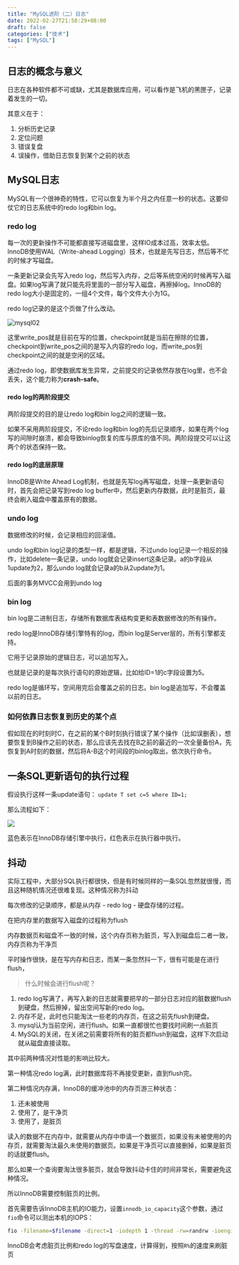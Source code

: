 ```yaml
---
title: "MySQL进阶（二）日志"
date: 2022-02-27T21:58:29+08:00
draft: false
categories: ["技术"]
tags: ["MySQL"]
---
```


## 日志的概念与意义

日志在各种软件都不可或缺，尤其是数据库应用，可以看作是飞机的黑匣子，记录着发生的一切。

其意义在于：
1. 分析历史记录
2. 定位问题
3. 错误复盘
3. 误操作，借助日志恢复到某个之前的状态

## MySQL日志

MySQL有一个很神奇的特性，它可以恢复为半个月之内任意一秒的状态。这要仰仗它的日志系统中的redo log和bin log。

### redo log

每一次的更新操作不可能都直接写进磁盘里，这样IO成本过高，效率太低。InnoDB使用WAL（Write-ahead Logging）技术，也就是先写日志，然后等不忙的时候才写磁盘。

一条更新记录会先写入redo log，然后写入内存，之后等系统空闲的时候再写入磁盘。如果log写满了就只能先将里面的一部分写入磁盘，再擦掉log。InnoDB的redo log大小是固定的，一组4个文件，每个文件大小为1G。

redo log记录的是这个页做了什么改动。

![mysql02](https://res.cloudinary.com/dbmkzs2ez/image/upload/v1645639120/mysql-2.png)

这里write_pos就是目前在写的位置，checkpoint就是当前在擦除的位置，checkpoint到write_pos之间的是写入内容的redo log，而write_pos到checkpoint之间的就是空闲的区域。

通过redo log，即使数据库发生异常，之前提交的记录依然存放在log里，也不会丢失，这个能力称为**crash-safe**。

#### redo log的两阶段提交

两阶段提交的目的是让redo log和bin log之间的逻辑一致。

如果不采用两阶段提交，不论redo log和bin log的先后记录顺序，如果在两个log写的间隙时崩溃，都会导致binlog恢复的库与原库的值不同。两阶段提交可以让这两个的状态保持一致。

#### redo log的底层原理

InnoDB是Write Ahead Log机制，也就是先写log再写磁盘，处理一条更新语句时，首先会把记录写到redo log buffer中，然后更新内存数据，此时是脏页，最终会刷入磁盘中覆盖原有的数据。

### undo log

数据修改的时候，会记录相应的回滚值。

undo log和bin log记录的类型一样，都是逻辑，不过undo log记录一个相反的操作，比如delete一条记录，undo log就会记录insert这条记录。a的b字段从1update为2，那么undo log就会记录a的b从2update为1。

后面的事务MVCC会用到undo log

### bin log

bin log是二进制日志，存储所有数据库表结构变更和表数据修改的所有操作。

redo log是InnoDB存储引擎特有的log，而bin log是Server层的，所有引擎都支持。

它用于记录原始的逻辑日志，可以追加写入。

也就是记录的是每次执行语句的原始逻辑，比如给ID=1的c字段设置为5。

redo log是循环写，空间用完后会覆盖之前的日志。bin log是追加写，不会覆盖以前的日志。

### 如何依靠日志恢复到历史的某个点

假如现在的时刻时C，在之前的某个B时刻执行错误了某个操作（比如误删表），想要恢复到B操作之前的状态，那么应该先去找在B之前的最近的一次全量备份A，先恢复到A时刻的数据，然后将A-B这个时间段的binlog取出，依次执行命令。

## 一条SQL更新语句的执行过程

假设执行这样一条update语句：
`update T set c=5 where ID=1;`

那么流程如下：

![](https://res.cloudinary.com/dbmkzs2ez/image/upload/v1645640253/mysql-3.png)

蓝色表示在InnoDB存储引擎中执行，红色表示在执行器中执行。

## 抖动

实际工程中，大部分SQL执行都很快，但是有时候同样的一条SQL忽然就很慢，而且这种随机情况还很难复现。这种情况称为抖动

每次修改的记录顺序，都是从内存 - redo log - 硬盘存储的过程。

在把内存里的数据写入磁盘的过程称为flush

内存数据页和磁盘不一致的时候，这个内存页称为脏页，写入到磁盘后二者一致，内存页称为干净页

平时操作很快，是在写内存和日志，而某一条忽然抖一下，很有可能是在进行flush，

> 什么时候会进行flush呢？

1. redo log写满了，再写入新的日志就需要把早的一部分日志对应的脏数据flush到硬盘，然后擦掉，留出空间写新的redo log。
2. 内存不足，此时也只能淘汰一些老的内存页，在这之前先flush到硬盘。
3. mysql认为当前空闲，进行flush。如果一直都很忙也要找时间刷一点脏页
4. MySQL的关闭，在关闭之前需要将所有的脏页都flush到磁盘，这样下次启动就从磁盘直接读取。

其中前两种情况对性能的影响比较大。

第一种情况redo log满，此时数据库将不再接受更新，直到flush完。

第二种情况内存满，InnoDB的缓冲池中的内存页游三种状态：
1. 还未被使用
2. 使用了，是干净页
3. 使用了，是脏页

读入的数据不在内存中，就需要从内存中申请一个数据页，如果没有未被使用的内存页，就需要淘汰最久未使用的数据页。如果是干净页可以直接删掉，如果是脏页的话就要flush。

那么如果一个查询要淘汰很多脏页，就会导致抖动卡住的时间非常长，需要避免这种情况。

所以InnoDB需要控制脏页的比例。

首先需要告诉InnoDB主机的IO能力，设置`innodb_io_capacity`这个参数，通过`fio`命令可以测出本机的IOPS：

```bash
fio -filename=$filename -direct=1 -iodepth 1 -thread -rw=randrw -ioengine=psync -bs=16k -size=500M -numjobs=10 -runtime=10 -group_reporting -name=mytest
```

InnoDB会考虑脏页比例和redo log的写盘速度，计算得到，按照`R%`的速度来刷脏页

